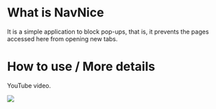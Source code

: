 # What is NavNice

It is a simple application to block pop-ups, that is, it prevents the pages accessed here from opening new tabs.

# How to use / More details

YouTube video.

[![](http://img.youtube.com/vi/aFcmKpppBkg/0.jpg)](http://www.youtube.com/watch?v=aFcmKpppBkg "")
